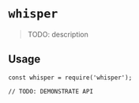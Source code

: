 # `whisper`

> TODO: description

## Usage

```
const whisper = require('whisper');

// TODO: DEMONSTRATE API
```
